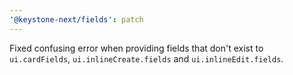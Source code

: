 ```yaml
---
'@keystone-next/fields': patch
---
```


Fixed confusing error when providing fields that don't exist to `ui.cardFields`, `ui.inlineCreate.fields` and `ui.inlineEdit.fields`.
